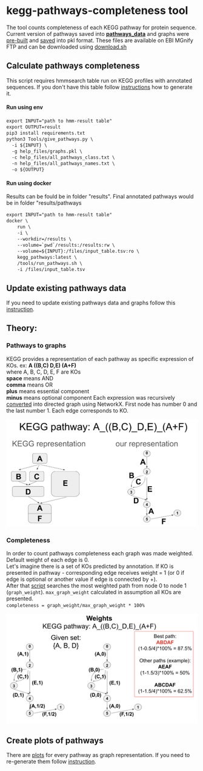 # kegg-pathways-completeness tool

The tool counts completeness of each KEGG pathway for protein sequence. 
Current version of pathways saved into **[pathways_data](pathways_data)** and graphs were [pre-built](graphs/README.md) and [saved](graphs/graphs.pkl) into pkl format. 
These files are available on EBI MGnify FTP and can be downloaded using [download.sh](download.sh)

## Calculate pathways completeness
This script requires hmmsearch table run on KEGG profiles with annotated sequences.
If you don't have this table follow [instructions](src/README.md) how to generate it.

#### Run using env 
```commandline
export INPUT="path to hmm-result table"
export OUTPUT=result
pip3 install requirements.txt
python3 Tools/give_pathways.py \
  -i ${INPUT} \
  -g help_files/graphs.pkl \
  -c help_files/all_pathways_class.txt \
  -n help_files/all_pathways_names.txt \
  -o ${OUTPUT}
```

#### Run using docker
Results can be fould be in folder "results". Final annotated pathways would be in folder "results/pathways
```commandline
export INPUT="path to hmm-result table"
docker \
    run \
    -i \
    --workdir=/results \
    --volume=`pwd`/results:/results:rw \
    --volume=${INPUT}:/files/input_table.tsv:ro \
    kegg_pathways:latest \
    /tools/run_pathways.sh \
    -i /files/input_table.tsv
```

## Update existing pathways data
If you need to update existing pathways data and graphs follow this [instruction]().

## Theory: 
### Pathways to graphs 
KEGG provides a representation of each pathway as specific expression of KOs.
ex: **A ((B,C) D,E) (A+F)** \
where A, B, C, D, E, F are KOs \
**space** means AND \
**comma** means OR \
**plus** means essential component \
**minus** means optional component
Each expression was recursively [converted](bin/make_graphs/make_graphs.py) into directed graph using NetworkX. First node has number 0 and the last number 1. Each edge corresponds to KO. 

![ex1.png](src%2Fimg%2Fex1.png)

### Completeness
In order to count pathways completeness each graph was made weighted. Default weight of each edge is 0. \
Let's imagine there is a set of KOs predicted by annotation. If KO is presented in pathway - corresponding edge receives weight = 1 (or 0 if edge is optional or another value if edge is connected by +). \
After that [script](bin/give_pathways.py) searches the most weighted path from node 0 to node 1 (`graph_weight`). 
`max_graph_weight` calculated in assumption all KOs are presented. \
``
completeness = graph_weight/max_graph_weight * 100%
``

![ex2.png](src%2Fimg%2Fex2.png)


## Create plots of pathways
There are [plots](graphs/png) for every pathway as graph representation.
If you need to re-generate them follow [instruction](graphs/README.md).

